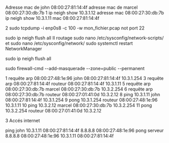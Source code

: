 Adresse mac de john 08:00:27:81:14:4f
adresse mac de marcel 08:00:27:30:db:7b
1
ip neigh show 10.3.1.12 adresse mac 08:00:27:30:db:7b
ip neigh show 10.3.1.11 mac 08:00:27:81:14:4f

2
 sudo tcpdump -i enp0s8 -c 100 -w mon_fichier.pcap not port 22

sudo ip neigh flush all 
 II routage
 sudo nano /etc/sysconfig/network-scripts/
 et sudo nano /etc/sysconfig/network/
 sudo systemctl restart NetworkManager

 sudo ip neigh flush all 

  sudo firewall-cmd --add-masquerade --zone=public --permanent

1 requête arp 08:00:27:48:1e:96 john 08:00:27:81:14:4f  10.3.1.254 
3 requête arp 08:00:27:81:14:4f routeur 08:00:27:81:14:4f 10.3.1.11
5 requête arp 08:00:27:30:db:7b marcel 08:00:27:30:db:7b 10.3.2.254
6 requête arp 08:00:27:30:db:7b routeur 08:00:27:01:41:0d 10.3.2.12
8 ping 10.3.1.11 john  08:00:27:81:14:4f 10.3.1.254 
9 pong 10.3.1.254 routeur 08:00:27:48:1e:96 10.3.1.11
10 ping 10.3.2.12 marcel 08:00:27:30:db:7b 10.3.2.254
11 pong 10.3.2.254 routeur 08:00:27:01:41:0d 10.3.2.12 


3 Accés internet


ping john 10.3.1.11 08:00:27:81:14:4f 8.8.8.8 08:00:27:48:1e:96
pong serveur 8.8.8.8 08:00:27:48:1e:96 10.3.1.11 08:00:27:81:14:4f


